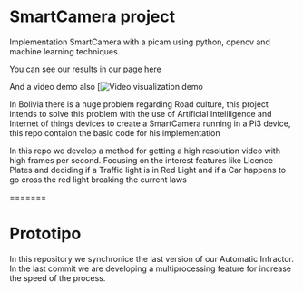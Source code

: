 # SmartCamera project

Implementation SmartCamera with a picam using python, opencv and machine learning techniques.

You can see our results in our page [here](http://deepmicrosystems.com/visual/)

And a video demo also 
[![Video visualization demo](https://youtu.be/4Ew56N_uMIk)


In Bolivia there is a huge problem regarding Road culture, this project intends to solve this problem with the use of Artificial Inteliligence and Internet of things devices to create a SmartCamera running in a Pi3 device, this repo contaion the basic code for his implementation

In this repo we develop a method for getting a high resolution video with high frames per second. Focusing on the interest features like Licence Plates and deciding if a Traffic light is in Red Light and if a Car happens to go cross the red light breaking the current laws


=======
# Prototipo
In this repository we synchronice the last version of our Automatic Infractor. In the last commit we are developing a multiprocessing feature for increase the speed of the process.
